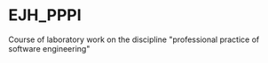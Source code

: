 # EJH_PPPI
Course of laboratory work on the discipline "professional practice of software engineering"
